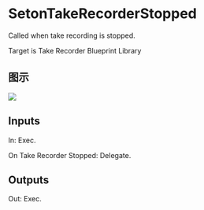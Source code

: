 # SetonTakeRecorderStopped

Called when take recording is stopped.

Target is Take Recorder Blueprint Library

## 图示

![]($-20221218-21105248.png)

## Inputs

In: Exec.

On Take Recorder Stopped: Delegate.  

## Outputs

Out: Exec.

